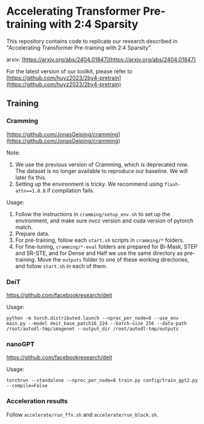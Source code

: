 # Accelerating Transformer Pre-training with 2:4 Sparsity
This repository contains code to replicate our research described in "Accelerating Transformer Pre-training with 2:4 Sparsity".

arxiv: [https://arxiv.org/abs/2404.01847](https://arxiv.org/abs/2404.01847)

For the latest version of our toolkit, please refer to [https://github.com/huyz2023/2by4-pretrain](https://github.com/huyz2023/2by4-pretrain)

## Training

### Cramming

[https://github.com/JonasGeiping/cramming](https://github.com/JonasGeiping/cramming)

Note:

1. We use the previous version of Cramming, which is deprecated now. The dataset is no longer available to reproduce our baseline. We will later fix this.
2. Setting up the environment is tricky. We recommend using `flash-attn==1.0.8` if compilation fails.

Usage:

1. Follow the instructions in `cramming/setup_env.sh` to set up the environment, and make sure nvcc version and cuda version of pytorch match.
2. Prepare data.
3. For pre-training, follow each `start.sh` scripts in `cramming/*` folders.
4. For fine-tuning, `cramming/*-eval` folders are prepared for Bi-Mask, STEP and SR-STE, and for Dense and Half we use the same directory as pre-training. Move the `outputs` folder to one of these working directories, and follow `start.sh` in each of them.

### DeiT

https://github.com/facebookresearch/deit

Usage:

```
python -m torch.distributed.launch --nproc_per_node=8 --use_env main.py --model deit_base_patch16_224 --batch-size 256 --data-path  /root/autodl-tmp/imagenet --output_dir /root/autodl-tmp/outputs
```

### nanoGPT

https://github.com/facebookresearch/deit

Usage:

```
torchrun --standalone --nproc_per_node=8 train.py config/train_gpt2.py --compile=False
```

### Acceleration results

Follow ` accelerate/run_ffn.sh ` and `accelerate/run_block.sh`.




